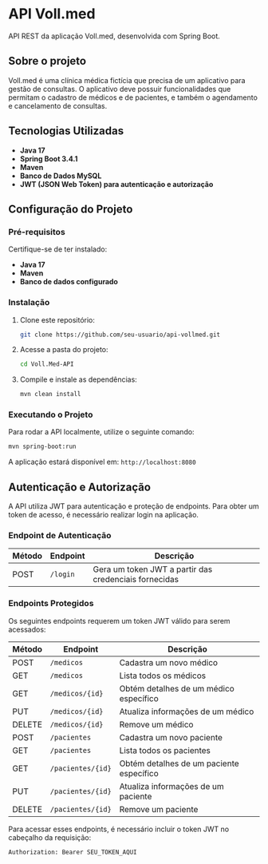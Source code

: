 # API Voll.med

API REST da aplicação Voll.med, desenvolvida com Spring Boot.

## Sobre o projeto

Voll.med é uma clínica médica fictícia que precisa de um aplicativo para gestão de consultas. O aplicativo deve possuir funcionalidades que permitam o cadastro de médicos e de pacientes, e também o agendamento e cancelamento de consultas.

## Tecnologias Utilizadas
- **Java 17**
- **Spring Boot 3.4.1**
- **Maven**
- **Banco de Dados MySQL**
- **JWT (JSON Web Token) para autenticação e autorização**

## Configuração do Projeto

### Pré-requisitos
Certifique-se de ter instalado:
- **Java 17**
- **Maven**
- **Banco de dados configurado**

### Instalação
1. Clone este repositório:
   ```sh
   git clone https://github.com/seu-usuario/api-vollmed.git
   ```
2. Acesse a pasta do projeto:
   ```sh
   cd Voll.Med-API
   ```
3. Compile e instale as dependências:
   ```sh
   mvn clean install
   ```

### Executando o Projeto
Para rodar a API localmente, utilize o seguinte comando:
```sh
mvn spring-boot:run
```
A aplicação estará disponível em: `http://localhost:8080`

## Autenticação e Autorização
A API utiliza JWT para autenticação e proteção de endpoints. Para obter um token de acesso, é necessário realizar login na aplicação.

### Endpoint de Autenticação
| Método | Endpoint   | Descrição                                             |
|--------|------------|-------------------------------------------------------|
| POST   | `/login`   | Gera um token JWT a partir das credenciais fornecidas |

### Endpoints Protegidos
Os seguintes endpoints requerem um token JWT válido para serem acessados:

| Método | Endpoint          | Descrição                                 |
|--------|-------------------|-------------------------------------------|
| POST   | `/medicos`        | Cadastra um novo médico                   |
| GET    | `/medicos`        | Lista todos os médicos                    |
| GET    | `/medicos/{id}`   | Obtém detalhes de um médico específico    |
| PUT    | `/medicos/{id}`   | Atualiza informações de um médico         |
| DELETE | `/medicos/{id}`   | Remove um médico                          |
| POST   | `/pacientes`      | Cadastra um novo paciente                 |
| GET    | `/pacientes`      | Lista todos os pacientes                  |
| GET    | `/pacientes/{id}` | Obtém detalhes de um paciente específico  |
| PUT    | `/pacientes/{id}` | Atualiza informações de um paciente       |
| DELETE | `/pacientes/{id}` | Remove um paciente                        |

Para acessar esses endpoints, é necessário incluir o token JWT no cabeçalho da requisição:
```sh
Authorization: Bearer SEU_TOKEN_AQUI
```
